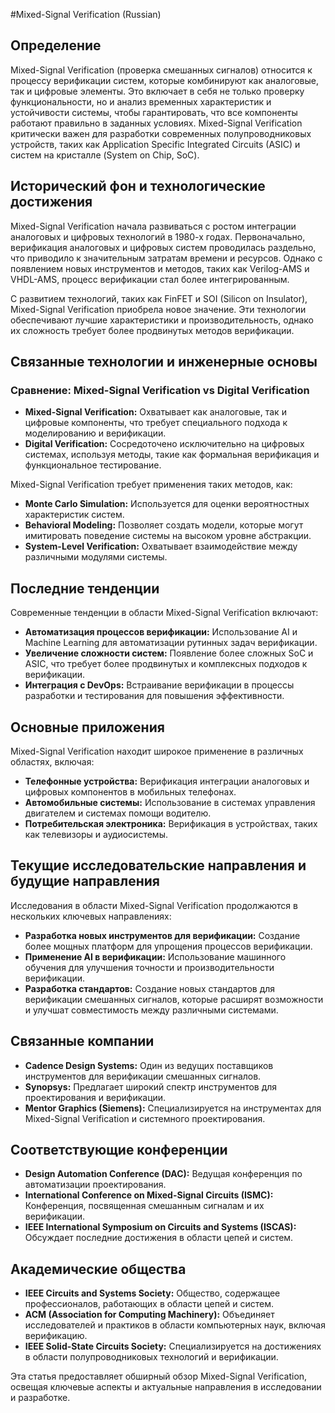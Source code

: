 #Mixed-Signal Verification (Russian)

## Определение

Mixed-Signal Verification (проверка смешанных сигналов) относится к процессу верификации систем, которые комбинируют как аналоговые, так и цифровые элементы. Это включает в себя не только проверку функциональности, но и анализ временных характеристик и устойчивости системы, чтобы гарантировать, что все компоненты работают правильно в заданных условиях. Mixed-Signal Verification критически важен для разработки современных полупроводниковых устройств, таких как Application Specific Integrated Circuits (ASIC) и систем на кристалле (System on Chip, SoC).

## Исторический фон и технологические достижения

Mixed-Signal Verification начала развиваться с ростом интеграции аналоговых и цифровых технологий в 1980-х годах. Первоначально, верификация аналоговых и цифровых систем проводилась раздельно, что приводило к значительным затратам времени и ресурсов. Однако с появлением новых инструментов и методов, таких как Verilog-AMS и VHDL-AMS, процесс верификации стал более интегрированным.

С развитием технологий, таких как FinFET и SOI (Silicon on Insulator), Mixed-Signal Verification приобрела новое значение. Эти технологии обеспечивают лучшие характеристики и производительность, однако их сложность требует более продвинутых методов верификации.

## Связанные технологии и инженерные основы

### Сравнение: Mixed-Signal Verification vs Digital Verification

- **Mixed-Signal Verification:** Охватывает как аналоговые, так и цифровые компоненты, что требует специального подхода к моделированию и верификации.
- **Digital Verification:** Сосредоточено исключительно на цифровых системах, используя методы, такие как формальная верификация и функциональное тестирование.

Mixed-Signal Verification требует применения таких методов, как:

- **Monte Carlo Simulation:** Используется для оценки вероятностных характеристик систем.
- **Behavioral Modeling:** Позволяет создать модели, которые могут имитировать поведение системы на высоком уровне абстракции.
- **System-Level Verification:** Охватывает взаимодействие между различными модулями системы.

## Последние тенденции

Современные тенденции в области Mixed-Signal Verification включают:

- **Автоматизация процессов верификации:** Использование AI и Machine Learning для автоматизации рутинных задач верификации.
- **Увеличение сложности систем:** Появление более сложных SoC и ASIC, что требует более продвинутых и комплексных подходов к верификации.
- **Интеграция с DevOps:** Встраивание верификации в процессы разработки и тестирования для повышения эффективности.

## Основные приложения

Mixed-Signal Verification находит широкое применение в различных областях, включая:

- **Телефонные устройства:** Верификация интеграции аналоговых и цифровых компонентов в мобильных телефонах.
- **Автомобильные системы:** Использование в системах управления двигателем и системах помощи водителю.
- **Потребительская электроника:** Верификация в устройствах, таких как телевизоры и аудиосистемы.

## Текущие исследовательские направления и будущие направления

Исследования в области Mixed-Signal Verification продолжаются в нескольких ключевых направлениях:

- **Разработка новых инструментов для верификации:** Создание более мощных платформ для упрощения процессов верификации.
- **Применение AI в верификации:** Использование машинного обучения для улучшения точности и производительности верификации.
- **Разработка стандартов:** Создание новых стандартов для верификации смешанных сигналов, которые расширят возможности и улучшат совместимость между различными системами.

## Связанные компании

- **Cadence Design Systems:** Один из ведущих поставщиков инструментов для верификации смешанных сигналов.
- **Synopsys:** Предлагает широкий спектр инструментов для проектирования и верификации.
- **Mentor Graphics (Siemens):** Специализируется на инструментах для Mixed-Signal Verification и системного проектирования.

## Соответствующие конференции

- **Design Automation Conference (DAC):** Ведущая конференция по автоматизации проектирования.
- **International Conference on Mixed-Signal Circuits (ISMC):** Конференция, посвященная смешанным сигналам и их верификации.
- **IEEE International Symposium on Circuits and Systems (ISCAS):** Обсуждает последние достижения в области цепей и систем.

## Академические общества

- **IEEE Circuits and Systems Society:** Общество, содержащее профессионалов, работающих в области цепей и систем.
- **ACM (Association for Computing Machinery):** Объединяет исследователей и практиков в области компьютерных наук, включая верификацию.
- **IEEE Solid-State Circuits Society:** Специализируется на достижениях в области полупроводниковых технологий и верификации.

Эта статья предоставляет обширный обзор Mixed-Signal Verification, освещая ключевые аспекты и актуальные направления в исследовании и разработке.